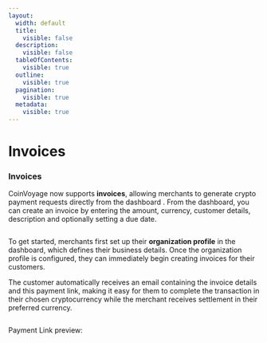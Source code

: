```yaml
---
layout:
  width: default
  title:
    visible: false
  description:
    visible: false
  tableOfContents:
    visible: true
  outline:
    visible: true
  pagination:
    visible: true
  metadata:
    visible: true
---
```


# Invoices

### Invoices

CoinVoyage now supports **invoices**, allowing merchants to generate crypto payment requests directly from the dashboard . From the dashboard, you can create an invoice by entering the amount, currency, customer details, description and optionally setting a due date.

<figure><img src="../.gitbook/assets/Screenshot 2025-09-28 at 11.26.57 AM.png" alt=""><figcaption></figcaption></figure>

To get started, merchants first set up their **organization profile** in the dashboard, which defines their business details. Once the organization profile is configured, they can immediately begin creating invoices for their customers.

The customer automatically receives an email containing the invoice details and this payment link, making it easy for them to complete the transaction in their chosen cryptocurrency while the merchant receives settlement in their preferred currency.

<figure><img src="../.gitbook/assets/Screenshot 2025-09-28 at 11.28.58 AM.png" alt=""><figcaption></figcaption></figure>

Payment Link preview:

<figure><img src="../.gitbook/assets/Screenshot 2025-09-28 at 11.29.08 AM.png" alt=""><figcaption></figcaption></figure>



